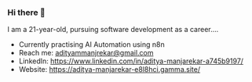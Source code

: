 ### Hi there 👋

I am a 21-year-old, pursuing software development as a career....

-  Currently practising AI Automation using n8n
-  Reach me: adityammanjrekar@gmail.com
-  LinkedIn: https://www.linkedin.com/in/aditya-manjarekar-a745b9197/
-  Website: https://aditya-manjarekar-e8l8hci.gamma.site/
